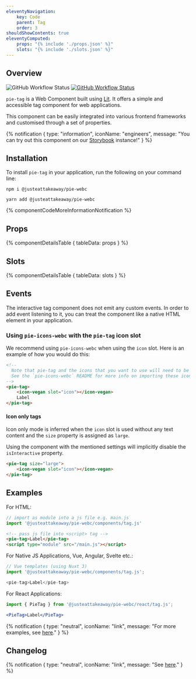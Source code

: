 ```yaml
---
eleventyNavigation:
    key: Code
    parent: Tag
    order: 3
shouldShowContents: true
eleventyComputed:
    props: "{% include './props.json' %}"
    slots: "{% include './slots.json' %}"
---
```


## Overview

<p>
  <a href="https://www.npmjs.com/@justeattakeaway/pie-tag" style="text-decoration: none">
    <img alt="GitHub Workflow Status" src="https://img.shields.io/npm/v/@justeattakeaway/pie-tag.svg?label=pie-tag">
  </a>

  <a href="https://www.npmjs.com/package/@justeattakeaway/pie-webc">
    <img alt="GitHub Workflow Status" src="https://img.shields.io/npm/v/@justeattakeaway/pie-webc.svg?label=pie-webc">
  </a>
</p>

`pie-tag` is a Web Component built using [Lit](https://lit.dev/). It offers a simple and accessible tag component for web applications.

This component can be easily integrated into various frontend frameworks and customised through a set of properties.

{% notification {
  type: "information",
  iconName: "engineers",
  message: "You can try out this component on our [Storybook](https://webc.pie.design/?path=/docs/components-tag) instance!"
} %}

## Installation

To install `pie-tag` in your application, run the following on your command line:

```shell
npm i @justeattakeaway/pie-webc
```

```shell
yarn add @justeattakeaway/pie-webc
```

{% componentCodeMoreInformationNotification %}

## Props

{% componentDetailsTable {
  tableData: props
} %}

## Slots

{% componentDetailsTable {
  tableData: slots
} %}

## Events

The interactive tag component does not emit any custom events. In order to add event listening to it, you can treat the component like a native HTML element in your application.

### Using `pie-icons-webc` with the `pie-tag` icon slot

We recommend using `pie-icons-webc` when using the `icon` slot. Here is an example of how you would do this:

```html
<!--
  Note that pie-tag and the icons that you want to use will need to be imported as components into your application.
  See the `pie-icons-webc` README for more info on importing these icons.
-->
<pie-tag>
    <icon-vegan slot="icon"></icon-vegan>
    Label
</pie-tag>
```

#### Icon only tags

Icon only mode is inferred when the `icon` slot is used without any text content and the `size` property is assigned as `large`.

Using the component with the mentioned settings will implicitly disable the `isInteractive` property.

```html
<pie-tag size="large">
    <icon-vegan slot="icon"></icon-vegan>
</pie-tag>
```

## Examples

For HTML:

```js
// import as module into a js file e.g. main.js
import '@justeattakeaway/pie-webc/components/tag.js'
```

```html
<!-- pass js file into <script> tag -->
<pie-tag>Label</pie-tag>
<script type="module" src="/main.js"></script>
```

For Native JS Applications, Vue, Angular, Svelte etc.:

```js
// Vue templates (using Nuxt 3)
import '@justeattakeaway/pie-webc/components/tag.js';

<pie-tag>Label</pie-tag>
```

For React Applications:

```jsx
import { PieTag } from '@justeattakeaway/pie-webc/react/tag.js';

<PieTag>Label</PieTag>
```

{% notification {
  type: "neutral",
  iconName: "link",
  message: "For more examples, see [here](https://github.com/justeattakeaway/pie-aperture/tree/main)."
} %}

## Changelog

{% notification {
  type: "neutral",
  iconName: "link",
  message: "See [here](https://github.com/justeattakeaway/pie/blob/main/packages/components/pie-tag/CHANGELOG.md)."
} %}
